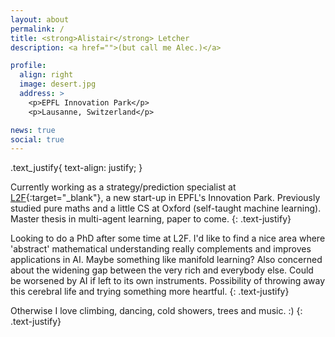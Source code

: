 ```yaml
---
layout: about
permalink: /
title: <strong>Alistair</strong> Letcher
description: <a href="">(but call me Alec.)</a>

profile:
  align: right
  image: desert.jpg
  address: >
    <p>EPFL Innovation Park</p>
    <p>Lausanne, Switzerland</p>

news: true
social: true
---
```


.text_justify{
   text-align: justify;
}

Currently working as a strategy/prediction specialist at [L2F](https://www.l2f.ch){:target="\_blank"}, a new start-up in EPFL's Innovation Park. Previously studied pure maths and a little CS at Oxford (self-taught machine learning). Master thesis in multi-agent learning, paper to come.
{: .text-justify}

Looking to do a PhD after some time at L2F. I'd like to find a nice area where 'abstract' mathematical understanding really complements and improves applications in AI. Maybe something like manifold learning? Also concerned about the widening gap between the very rich and everybody else. Could be worsened by AI if left to its own instruments. Possibility of throwing away this cerebral life and trying something more heartful.
{: .text-justify}

Otherwise I love climbing, dancing, cold showers, trees and music. :)
{: .text-justify}
